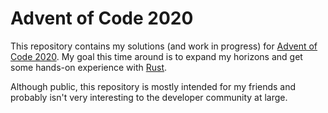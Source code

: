 # Advent of Code 2020

This repository contains my solutions (and work in progress) for [Advent of Code 2020](https://adventofcode.com/2020). My goal this time around is to expand my horizons and get some hands-on experience with [Rust](https://www.rust-lang.org/).

Although public, this repository is mostly intended for my friends and probably isn't very interesting to the developer community at large.
